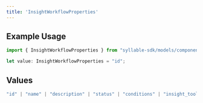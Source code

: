 ```yaml
---
title: 'InsightWorkflowProperties'
---
```


## Example Usage

```typescript
import { InsightWorkflowProperties } from "syllable-sdk/models/components";

let value: InsightWorkflowProperties = "id";
```

## Values

```typescript
"id" | "name" | "description" | "status" | "conditions" | "insight_tool_ids" | "updated_at"
```